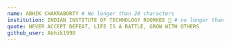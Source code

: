 ```yaml
---
name: ABHIK CHAKRABORTY # No longer than 28 characters
institution: INDIAN INSTITUTE OF TECHNOLOGY ROORKEE 🚩 # no longer than 58 characters
quote: NEVER ACCEPT DEFEAT, LIFE IS A BATTLE, GROW WITH OTHERS
github_user: Abhik1998
---
```

